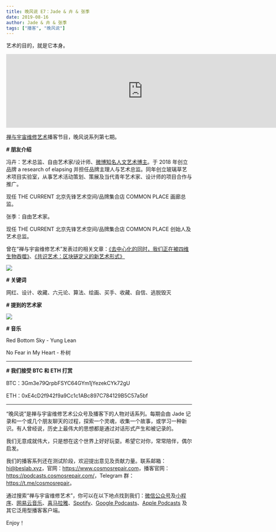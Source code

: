 ```yaml
---
title: 晚风说 E7：Jade & 卉 & 张季
date: 2019-08-16
author: Jade & 卉 & 张季
tags: ["播客", "晚风说"]
---
```


艺术的目的，就是它本身。

<!--more-->

<iframe src="https://fireside.fm/player/v2/trfV16OE+OY711xfD?theme=dark" width="740" height="200" frameborder="0" scrolling="no"></iframe>

[禅与宇宙维修艺术](https://www.cosmosrepair.com)播客节目，晚风说系列第七期。

**# 朋友介绍**

冯卉：艺术总监、自由艺术家/设计师、[微博知名人文艺术博主](https://weibo.com/pinkymegni)。于 2018 年创立品牌 a research of elapsing 并担任品牌主理人与艺术总监。同年创立玻璃草艺术项目实验室，从事艺术活动策划、策展及当代青年艺术家、设计师的项目合作与推广。 

现任 THE CURRENT 北京先锋艺术空间/品牌集合店 COMMON PLACE 画廊总监。

张季：自由艺术家。

现任 THE CURRENT 北京先锋艺术空间/品牌集合店 COMMON PLACE 创始人及艺术总监。

曾在“禅与宇宙维修艺术”发表过的相关文章：[《去中心化的同时，我们正在被四维生物吞噬》](https://mp.weixin.qq.com/s?__biz=MzA5Nzk4MDMxMg==&mid=2247483677&idx=1&sn=95ab8cedaf20635c61148a19e1b1b3ae&chksm=9099dbeaa7ee52fcf0b03c592d3cbbce087bc35021b939986cbbc874f1db681910fec3410036&token=1313424014&lang=zh_CN#rd)、[《共识艺术：区块链定义的新艺术形式》](https://mp.weixin.qq.com/s?__biz=MzA5Nzk4MDMxMg==&mid=2247483687&idx=1&sn=4aaa296dadbe941e88364ea3977554e1&chksm=9099dbd0a7ee52c6948c272a9bc284837f8958a4384898c45e1a848f4bca043ef0062aa1fa64&token=1313424014&lang=zh_CN#rd)

![](http://ww3.sinaimg.cn/large/006tNc79ly1g60gv46gh0j312u0rqb29.jpg)

**# 关键词**

网红、设计、收藏、六元论、算法、绘画、买手、收藏、自信、逃脱毁灭

**# 提到的艺术家**

![](http://ww3.sinaimg.cn/large/006tNc79ly1g60gxej97vj30u05c84r1.jpg)

**# 音乐**

Red Bottom Sky - Yung Lean

No Fear in My Heart - 朴树

- - - - - 

**# 我们接受 BTC 和 ETH 打赏**

BTC：3Gm3e79QrpbFSYC64GYm1jYezekCYk72gU

ETH：0xE4cD2f942f9a9Cc1c1ABc897C784129B5C57a5bf

- - - - - 

“晚风说”是禅与宇宙维修艺术公众号及播客下的人物对话系列。每期会由 Jade 记录和一个或几个朋友聊天的过程，探索一个灵魂，收集一个故事，或学习一种新识。有人曾经说，历史上最伟大的思想都是通过对话形式产生和被记录的。

我们无意成就伟大，只是想在这个世界上好好玩耍。希望它对你，常常陪伴，偶尔启发。

我们的播客系列还在测试阶段，欢迎提出意见及贡献力量。联系邮箱：<hi@beslab.xyz>，官网：<https://www.cosmosrepair.com>，播客官网：<https://podcasts.cosmosrepair.com/>，Telegram 群：<https://t.me/cosmosrepair>。

通过搜索“禅与宇宙维修艺术”，你可以在以下地点找到我们：[微信公众号](https://cosmosrepair-1257028016.cos.ap-beijing.myqcloud.com/2019-08-04-qrcode_for_gh_9a7e409c3696_430.jpg)及[小程序](https://cosmosrepair-1257028016.cos.ap-beijing.myqcloud.com/2019-08-04-gh_ec0187a9be05_430.jpg)、[网易云音乐](https://music.163.com/#/djradio?id=793651380)、[喜马拉雅](https://www.ximalaya.com/zhubo/182662946/)、[Spotify](https://open.spotify.com/show/5SfJxMPMoqbGc2zG8ouiuD?si=QcavW9VXQiKTkTuBuWU8nA)、[Google Podcasts](https://podcasts.google.com/?feed=aHR0cHM6Ly9wb2RjYXN0cy5jb3Ntb3NyZXBhaXIuY29tL3Jzcw%3D%3D)、[Apple Podcasts](https://podcasts.apple.com/podcast/id1475254987) 及其它泛用型播客客户端。

Enjoy！